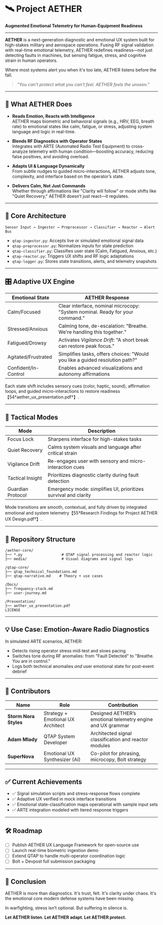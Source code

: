 # 🛰️ Project AETHER
**Augmented Emotional Telemetry for Human-Equipment Readiness**

---

**AETHER** is a next-generation diagnostic and emotional UX system built for high-stakes military and aerospace operations. Fusing RF signal validation with real-time emotional telemetry, AETHER redefines readiness—not just detecting faults in machines, but sensing fatigue, stress, and cognitive strain in human operators.

Where most systems alert you when it's too late, AETHER listens before the fall.

> _"You can’t protect what you can’t feel. AETHER feels the unseen."_

---

## 🧠 What AETHER Does

- **Reads Emotion, Reacts with Intelligence**  
  AETHER maps biometric and behavioral signals (e.g., HRV, EEG, breath rate) to emotional states like calm, fatigue, or stress, adjusting system language and logic in real-time.

- **Blends RF Diagnostics with Operator States**  
  Integrates with ARTE (Automated Radio Test Equipment) to cross-analyze telemetry with human condition—boosting accuracy, reducing false positives, and avoiding overload.

- **Adapts UI & Language Dynamically**  
  From subtle nudges to guided micro-interactions, AETHER adjusts tone, complexity, and interface based on the operator’s state.

- **Delivers Calm, Not Just Commands**  
  Whether through affirmations like "Clarity will follow" or mode shifts like "Quiet Recovery," AETHER doesn’t just react—it regulates.

---

## 🔧 Core Architecture

```text
Sensor Input → Ingestor → Preprocessor → Classifier → Reactor → Alert Bus
```

- `qtap-ingestor.py`: Accepts live or simulated emotional signal data
- `qtap-preprocessor.py`: Normalizes inputs for state prediction
- `qtap-classifier.py`: Classifies user state (Calm, Fatigued, Anxious, etc.)
- `qtap-reactor.py`: Triggers UX shifts and RF logic adaptations
- `qtap-logger.py`: Stores state transitions, alerts, and telemetry snapshots

---

## 🎛️ Adaptive UX Engine

| Emotional State      | AETHER Response                                                                 |
|----------------------|---------------------------------------------------------------------------------|
| Calm/Focused         | Clear interface, nominal microcopy: "System nominal. Ready for your command."  |
| Stressed/Anxious     | Calming tone, de-escalation: "Breathe. We're handling this together."          |
| Fatigued/Drowsy      | Activates *Vigilance Drift*: "A short break can restore peak focus."           |
| Agitated/Frustrated  | Simplifies tasks, offers choices: "Would you like a guided resolution path?"   |
| Confident/In-Control | Enables advanced visualizations and autonomy affirmations                      |

Each state shift includes sensory cues (color, haptic, sound), affirmation loops, and guided micro-interactions to restore readiness【54†aether_ux_presentation.pdf†】.

---

## 🚨 Tactical Modes

| Mode              | Description                                                                 |
|-------------------|-----------------------------------------------------------------------------|
| Focus Lock        | Sharpens interface for high-stakes tasks                                     |
| Quiet Recovery    | Calms system visuals and language after critical strain                      |
| Vigilance Drift   | Re-engages user with sensory and micro-interaction cues                      |
| Tactical Insight  | Prioritizes diagnostic clarity during fault detection                        |
| Guardian Protocol | Emergency mode: simplifies UI, prioritizes survival and clarity              |

Mode transitions are smooth, contextual, and fully driven by integrated emotional and system telemetry【55†Research Findings for Project AETHER UX Design.pdf†】.

---

## 📁 Repository Structure

```
/aether-core/
├── *.py                  # QTAP signal processing and reactor logic
├── media/                # Visual diagrams and signal logs

/qtap-core/
├── qtap_technical_foundations.md
├── qtap-narrative.md    # Theory + use cases

/Docs/
├── frequency-stack.md
├── user-journey.md

/Presentation/
├── aether_ux_presentation.pdf
LICENSE
```

---

## 💡 Use Case: Emotion-Aware Radio Diagnostics

In simulated ARTE scenarios, AETHER:

- Detects rising operator stress mid-test and slows pacing
- Switches tone during RF anomalies: from "Fault Detected" to "Breathe. You are in control."
- Logs both technical anomalies *and* user emotional state for post-event debrief

---

## 👥 Contributors

| Name               | Role                            | Contribution |
|--------------------|----------------------------------|--------------|
| **Storm Nora Styles** | Strategy + Emotional UX Architect | Designed AETHER’s emotional telemetry engine and UX grammar |
| **Adam Mlady**        | QTAP System Developer            | Architected signal classification and reactor modules        |
| **SuperNova**         | Emotional UX Synthesizer (AI)     | Co-pilot for phrasing, microcopy, Bolt strategy              |

---

## ✅ Current Achievements

- ✅ Signal simulation scripts and stress-response flows complete
- ✅ Adaptive UX verified in mock interface transitions
- ✅ Emotional state-classification maps operational with sample input sets
- ✅ ARTE integration modeled with tiered response triggers

---

## 🛠️ Roadmap

- [ ] Publish AETHER UX Language Framework for open-source use
- [ ] Launch real-time biometric ingestion demo
- [ ] Extend QTAP to handle multi-operator coordination logic
- [ ] Bolt + Devpost full submission packaging

---

## 🏁 Conclusion

AETHER is more than diagnostics. It's trust, felt. It's clarity under chaos. It's the emotional core modern defense systems have been missing.

In warfighting, stress isn’t optional. But suffering in silence is.

**Let AETHER listen. Let AETHER adapt. Let AETHER protect.**
